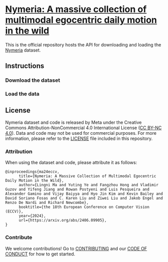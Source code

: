 # [Nymeria: A massive collection of multimodal egocentric daily motion in the wild](https://www.projectaria.com/datasets/nymeria/)

This is the official repository hosts the API for downloading and loading the
[Nymeria](https://www.projectaria.com/datasets/nymeria/) dataset.


## Instructions

### Download the dataset

### Load the data


## License

Nymeria dataset and code is released by Meta under the Creative Commons Attribution-NonCommercial 4.0 International License 
([CC BY-NC 4.0](https://creativecommons.org/licenses/by-nc/4.0/legalcode)).
Data and code may not be used for commercial purposes. For more information, please refer to the [LICENSE](./LICENSE) file included in this repository.

### Attribution

When using the dataset and code, please attribute it as follows:
```
@inproceedings{ma24eccv,
      title={Nymeria: A Massive Collection of Multimodal Egocentric Daily Motion in the Wild}, 
      author={Lingni Ma and Yuting Ye and Fangzhou Hong and Vladimir Guzov and Yifeng Jiang and Rowan Postyeni and Luis Pesqueira and Alexander Gamino and Vijay Baiyya and Hyo Jin Kim and Kevin Bailey and David Soriano Fosas and C. Karen Liu and Ziwei Liu and Jakob Engel and Renzo De Nardi and Richard Newcombe},
      booktitle={the 18th European Conference on Computer Vision (ECCV)},
      year={2024},
      url={https://arxiv.org/abs/2406.09905}, 
}
```

### Contribute

We welcome contributions! Go to [CONTRIBUTING](.github/CONTRIBUTING.md) and our [CODE OF CONDUCT](.github/CODE_OF_CONDUCT.md) for how to get started.
